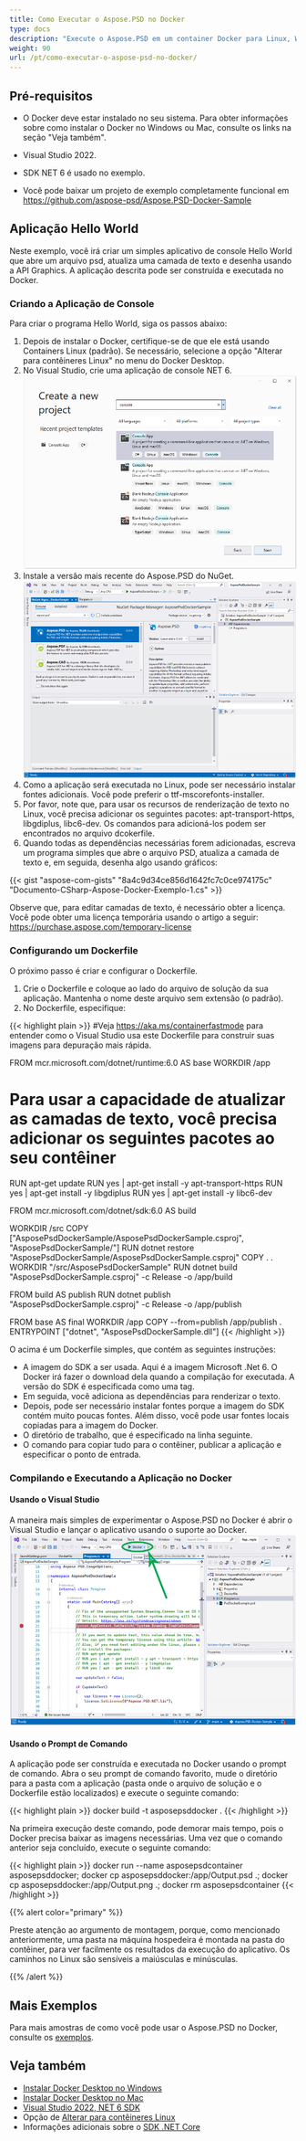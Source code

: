 ```yaml
---
title: Como Executar o Aspose.PSD no Docker
type: docs
description: "Execute o Aspose.PSD em um container Docker para Linux, Windows Server e qualquer outro sistema operacional."
weight: 90
url: /pt/como-executar-o-aspose-psd-no-docker/
---
```


## Pré-requisitos

- O Docker deve estar instalado no seu sistema. Para obter informações sobre como instalar o Docker no Windows ou Mac, consulte os links na seção "Veja também".

- Visual Studio 2022.

- SDK NET 6 é usado no exemplo.

- Você pode baixar um projeto de exemplo completamente funcional em https://github.com/aspose-psd/Aspose.PSD-Docker-Sample


## Aplicação Hello World

Neste exemplo, você irá criar um simples aplicativo de console Hello World que abre um arquivo psd, atualiza uma camada de texto e desenha usando a API Graphics. A aplicação descrita pode ser construída e executada no Docker.

### Criando a Aplicação de Console

Para criar o programa Hello World, siga os passos abaixo:
1. Depois de instalar o Docker, certifique-se de que ele está usando Containers Linux (padrão). Se necessário, selecione a opção "Alterar para contêineres Linux" no menu do Docker Desktop.
1. No Visual Studio, crie uma aplicação de console NET 6.<br>
![Uma caixa de diálogo do projeto de aplicativo de console NET 6](create-a-new-project.png)<br>
1. Instale a versão mais recente do Aspose.PSD do NuGet.<br>
![Aspose.PSD no NuGet](nuget-aspose-psd.png)<br>
1. Como a aplicação será executada no Linux, pode ser necessário instalar fontes adicionais. Você pode preferir o ttf-mscorefonts-installer.
1. Por favor, note que, para usar os recursos de renderização de texto no Linux, você precisa adicionar os seguintes pacotes: apt-transport-https, libgdiplus, libc6-dev. Os comandos para adicioná-los podem ser encontrados no arquivo dcokerfile.
1. Quando todas as dependências necessárias forem adicionadas, escreva um programa simples que abre o arquivo PSD, atualiza a camada de texto e, em seguida, desenha algo usando gráficos:<br>

{{< gist "aspose-com-gists" "8a4c9d34ce856d1642fc7c0ce974175c" "Documento-CSharp-Aspose-Docker-Exemplo-1.cs" >}}

Observe que, para editar camadas de texto, é necessário obter a licença. Você pode obter uma licença temporária usando o artigo a seguir: https://purchase.aspose.com/temporary-license
 
### Configurando um Dockerfile

O próximo passo é criar e configurar o Dockerfile.

1. Crie o Dockerfile e coloque ao lado do arquivo de solução da sua aplicação. Mantenha o nome deste arquivo sem extensão (o padrão).
1. No Dockerfile, especifique:

{{< highlight plain >}}
#Veja https://aka.ms/containerfastmode para entender como o Visual Studio usa este Dockerfile para construir suas imagens para depuração mais rápida.

FROM mcr.microsoft.com/dotnet/runtime:6.0 AS base
WORKDIR /app

# Para usar a capacidade de atualizar as camadas de texto, você precisa adicionar os seguintes pacotes ao seu contêiner
RUN apt-get update
RUN yes | apt-get install -y apt-transport-https
RUN yes | apt-get install -y libgdiplus
RUN yes | apt-get install -y libc6-dev

FROM mcr.microsoft.com/dotnet/sdk:6.0 AS build

WORKDIR /src
COPY ["AsposePsdDockerSample/AsposePsdDockerSample.csproj", "AsposePsdDockerSample/"]
RUN dotnet restore "AsposePsdDockerSample/AsposePsdDockerSample.csproj"
COPY . .
WORKDIR "/src/AsposePsdDockerSample"
RUN dotnet build "AsposePsdDockerSample.csproj" -c Release -o /app/build

FROM build AS publish
RUN dotnet publish "AsposePsdDockerSample.csproj" -c Release -o /app/publish

FROM base AS final
WORKDIR /app
COPY --from=publish /app/publish .
ENTRYPOINT ["dotnet", "AsposePsdDockerSample.dll"]
{{< /highlight >}}

O acima é um Dockerfile simples, que contém as seguintes instruções:

- A imagem do SDK a ser usada. Aqui é a imagem Microsoft .Net 6. O Docker irá fazer o download dela quando a compilação for executada. A versão do SDK é especificada como uma tag.
- Em seguida, você adiciona as dependências para renderizar o texto.
- Depois, pode ser necessário instalar fontes porque a imagem do SDK contém muito poucas fontes. Além disso, você pode usar fontes locais copiadas para a imagem do Docker.
- O diretório de trabalho, que é especificado na linha seguinte.
- O comando para copiar tudo para o contêiner, publicar a aplicação e especificar o ponto de entrada.

### Compilando e Executando a Aplicação no Docker

#### Usando o Visual Studio
A maneira mais simples de experimentar o Aspose.PSD no Docker é abrir o Visual Studio e lançar o aplicativo usando o suporte ao Docker.
![Execute o aplicativo de exemplo do Aspose.PSD no Docker usando o Visual Studio](psd-vs-run-using-docker-support.png)

#### Usando o Prompt de Comando
A aplicação pode ser construída e executada no Docker usando o prompt de comando. Abra o seu prompt de comando favorito, mude o diretório para a pasta com a aplicação (pasta onde o arquivo de solução e o Dockerfile estão localizados) e execute o seguinte comando:

{{< highlight plain >}}
docker build -t asposepsddocker .
{{< /highlight >}}

Na primeira execução deste comando, pode demorar mais tempo, pois o Docker precisa baixar as imagens necessárias. Uma vez que o comando anterior seja concluído, execute o seguinte comando:

{{< highlight plain >}}
docker run --name asposepsdcontainer asposepsddocker; docker cp asposepsddocker:/app/Output.psd .; docker cp asposepsddocker:/app/Output.png .; docker rm asposepsdcontainer
{{< /highlight >}}

{{% alert color="primary" %}} 

Preste atenção ao argumento de montagem, porque, como mencionado anteriormente, uma pasta na máquina hospedeira é montada na pasta do contêiner, para ver facilmente os resultados da execução do aplicativo. Os caminhos no Linux são sensíveis a maiúsculas e minúsculas.

{{% /alert %}}


## Mais Exemplos

Para mais amostras de como você pode usar o Aspose.PSD no Docker, consulte os [exemplos](https://github.com/aspose-psd/Aspose.PSD-for-.NET).


## Veja também

- [Instalar Docker Desktop no Windows](https://docs.docker.com/docker-for-windows/install/)
- [Instalar Docker Desktop no Mac](https://docs.docker.com/docker-for-mac/install/)
- [Visual Studio 2022, NET 6 SDK](https://docs.microsoft.com/en-us/dotnet/core/install/windows?tabs=net60#dependencies)
- Opção de [Alterar para contêineres Linux](https://docs.docker.com/docker-for-windows/#switch-between-windows-and-linux-containers)
- Informações adicionais sobre o [SDK .NET Core](https://hub.docker.com/_/microsoft-dotnet-sdk)


